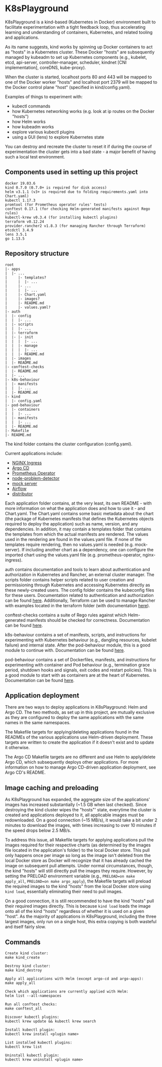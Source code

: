 # K8sPlayground
K8sPlayground is a kind-based (Kubernetes in Docker) environment built to facilitate experimentation with a tight feedback loop, thus accelerating learning and understanding of containers, Kubernetes, and related tooling and applications.

As its name suggests, kind works by spinning up Docker containers to act as "hosts" in a Kubernetes cluster. These Docker "hosts" are subsequently managed by kubeadm to set up Kubernetes components (e.g., kubelet, etcd, api-server, controller-manager, scheduler, kindnet [CNI implementation], coreDNS, kube-proxy).

When the cluster is started, localhost ports 80 and 443 will be mapped to one of the Docker worker "hosts" and localhost port 2379 will be mapped to the Docker control plane "host" (specified in kind/config.yaml).

Examples of things to experiment with:

- kubectl commands
- how Kubernetes networking works (e.g. look at ip routes on the Docker "hosts")
- how Helm works
- how kubeadm works
- explore various kubectl plugins
- using a GUI (lens) to explore Kubernetes state

You can destroy and recreate the cluster to reset it if during the course of experimentation the cluster gets into a bad state - a major benefit of having such a local test environment.

## Components used in setting up this project
```
docker 19.03.6
kind 0.7.0 (0.7.0+ is required for disk access)
helm v3.1.1 (v3+ is required due to folding requirements.yaml into Chart.yaml)
kubectl 1.17.3
promtool (for Prometheus operator rules' tests)
conftest 0.17.1 (for checking Helm-generated manifests against Rego rules)
kubectl-krew v0.3.4 (for installing kubectl plugins)
terraform v0.12.24
provider.rancher2 v1.8.3 (for managing Rancher through Terraform)
etcdctl 3.4.9
lens 3.5.1
go 1.13.5
```

## Repository structure
```
root
|- apps
|  |- ...
|     |- templates?
|     |  |- ...
|     |- ...
|     |  |- ...
|     |- Chart.yaml
|     |- images?
|     |- README.md
|     |- values.yaml?
|- auth
|  |- config
|  |  |- ...
|  |- scripts
|  |  |- ...
|  |- terraform
|  |- |- init
|  |  |  |- ...
|  |  |- manage
|  |  |  |- ...
|  |  |- README.md
|  |- images
|  |- README.md
|- conftest-checks
|  |- README.md
|  |- ...
|- k8s-behaviour
|  |- manifests
|  |  |- ...
|  |- README.md
|- kind
|  |- config.yaml
|- pod-behaviour
|  |- containers
|  |  |- ...
|  |- manifests
|  |  |- ...
|  |- README.md
|- Makefile
|- README.md
```
The kind folder contains the cluster configuration (config.yaml).

Current applications include:
- [NGINX Ingress](apps/nginx-ingress/README.md)
- [Argo CD](apps/argo-cd/README.md)
- [Prometheus Operator](apps/prometheus-operator/README.md)
- [node-problem-detector](apps/node-problem-detector/README.md)
- [mock server](apps/mock-server/README.md)
- [Airflow](apps/airflow/README.md)
- [distributor](apps/distributor/README.md)

Each application folder contains, at the very least, its own README - with more information on what the application does and how to use it - and Chart.yaml. The Chart.yaml contains some basic metadata about the chart (the package of Kubernetes manifests that defines the Kubernetes objects required to deploy the application) such as name, version, and any dependencies. In addition, it may contain a templates folder that contains the templates from which the actual manifests are rendered. The values used in the rendering are found in the values.yaml file. If none of the templates require rendering, then no values.yaml is needed (e.g. mock-server). If including another chart as a dependency, one can configure the imported chart using the values.yaml file (e.g. prometheus-operator, nginx-ingress).

auth contains documentation and tools to learn about authentication and authorization in Kubernetes and Rancher, an external cluster manager. The scripts folder contains helper scripts related to user creation and permissioning through Kubernetes and accessing Kubernetes directly as these newly-created users. The config folder contains the kubeconfig files for these users. Documentation related to authentication and authorization can be found [here](auth/README.md). Additionally, Terraform can be used to manage Rancher with examples located in the terraform folder (with documentation [here](auth/terraform/README.md)).

conftest-checks contains a suite of Rego rules against which Helm-generated manifests should be checked for correctness. Documentation can be found [here](conftest-checks/README.md).

k8s-behaviour contains a set of manifests, scripts, and instructions for experimenting with Kubernetes behaviour (e.g., dangling resources, kubelet failure) and internal state. After the pod-behaviour module, this is a good module to continue with. Documentation can be found [here](k8s-behaviour/README.md).

pod-behaviour contains a set of Dockerfiles, manifests, and instructions for experimenting with container and Pod behaviour (e.g., termination grace period, shutdown hooks and signals, exit codes and restart policies). This is a good module to start with as containers are at the heart of Kubernetes. Documentation can be found [here](pod-behaviour/README.md).

## Application deployment
There are two ways to deploy applications in K8sPlayground: Helm and Argo CD. The two methods, as set up in this project, are mutually exclusive as they are configured to deploy the same applications with the same names in the same namespaces.

The Makefile targets for applying/deleting applications found in the READMEs of the various applications use Helm-driven deployment. These targets are written to create the application if it doesn't exist and to update it otherwise.

The Argo CD Makefile targets are no different and use Helm to apply/delete Argo CD, which subsequently deploys other applications. For more information on how to manage Argo CD-driven application deployment, see Argo CD's README.

## Image caching and preloading
As K8sPlayground has expanded, the aggregate size of the applications' images has increased substantially (~1.5 GB when last checked). Since destroying the kind cluster wipes the "hosts"' state, everytime the cluster is created and applications deployed to it, all applicable images must be redownloaded. On a good connection (~15 MB/s), it would take a bit under 2 minutes to download the images, with times increasing to over 10 minutes if the speed drops below 2.5 MB/s.

To address this issue, all Makefile targets for applying applications pull the images required for their respective charts (as determined by the images file located in the application's folder) to the local Docker store. This pull only happens once per image so long as the image isn't deleted from the local Docker store as Docker will recognize that it has already cached the image on subsequent pull attempts. Under normal circumstances, though, the kind "hosts" will still directly pull the images they require. However, by setting the PRELOAD environment variable (e.g., `PRELOAD=on make apply_all`, `PRELOAD=on make argo_apply`), the Makefile targets will preload the required images to the kind "hosts" from the local Docker store using `kind load`, essentially eliminating their need to pull images.

On a good connection, it is still recommended to have the kind "hosts" pull their required images directly. This is because `kind load` loads the image onto all of the kind "hosts" regardless of whether it is used on a given "host". As the majority of applications in K8sPlayground, including the three largest images, only run on a single host, this extra copying is both wasteful and itself fairly slow.

## Commands
```
Create kind cluster:
make kind_create

Destroy kind cluster:
make kind_destroy

Apply all applications with Helm (except argo-cd and argo-apps):
make apply_all

Check which applications are currently applied with Helm:
helm list --all-namespaces

Run all conftest checks:
make conftest_all

Discover kubectl plugins:
kubectl krew update && kubectl krew search

Install kubectl plugin:
kubectl krew install <plugin name>

List installed kubectl plugins:
kubectl krew list

Uninstall kubectl plugin:
kubectl krew uninstall <plugin name>
```
